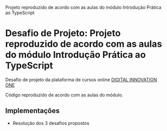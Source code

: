 Projeto reproduzido de acordo com as aulas do módulo Introdução Prática ao TypeScript

<h1> Desafio de Projeto: Projeto reproduzido de acordo com as aulas do módulo Introdução Prática ao TypeScript</h1>

<p>Desafio de projeto da plataforma de cursos online <a href="https://web.dio.me/" target="_blank">DIGITAL INNOVATION ONE</a></p>

Código reproduzido de acordo com as aulas do módulo.
## Implementações
- Resolução dos 3 desafios propostos